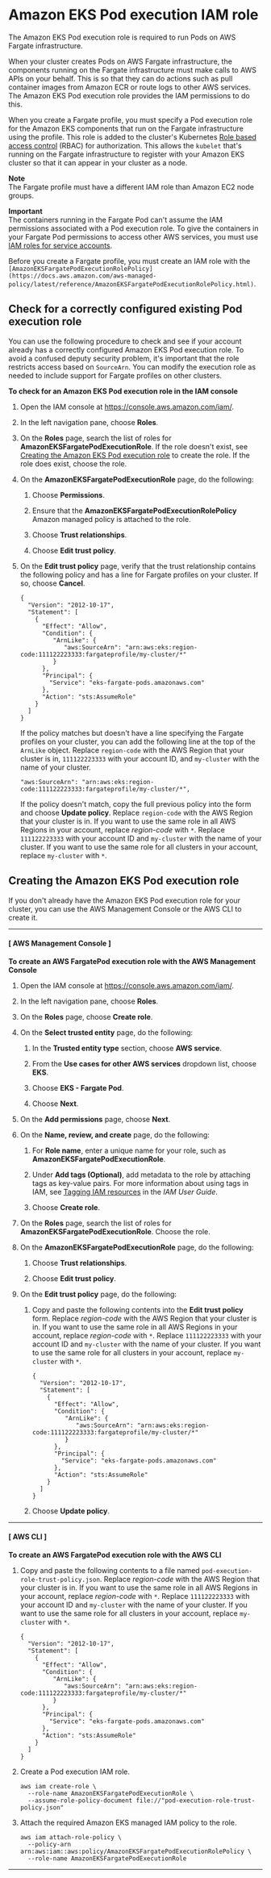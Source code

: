 # Amazon EKS Pod execution IAM role<a name="pod-execution-role"></a>

The Amazon EKS Pod execution role is required to run Pods on AWS Fargate infrastructure\.

When your cluster creates Pods on AWS Fargate infrastructure, the components running on the Fargate infrastructure must make calls to AWS APIs on your behalf\. This is so that they can do actions such as pull container images from Amazon ECR or route logs to other AWS services\. The Amazon EKS Pod execution role provides the IAM permissions to do this\.

When you create a Fargate profile, you must specify a Pod execution role for the Amazon EKS components that run on the Fargate infrastructure using the profile\. This role is added to the cluster's Kubernetes [Role based access control](https://kubernetes.io/docs/reference/access-authn-authz/rbac/) \(RBAC\) for authorization\. This allows the `kubelet` that's running on the Fargate infrastructure to register with your Amazon EKS cluster so that it can appear in your cluster as a node\.

**Note**  
The Fargate profile must have a different IAM role than Amazon EC2 node groups\.

**Important**  
The containers running in the Fargate Pod can't assume the IAM permissions associated with a Pod execution role\. To give the containers in your Fargate Pod permissions to access other AWS services, you must use [IAM roles for service accounts](iam-roles-for-service-accounts.md)\.

Before you create a Fargate profile, you must create an IAM role with the `[AmazonEKSFargatePodExecutionRolePolicy](https://docs.aws.amazon.com/aws-managed-policy/latest/reference/AmazonEKSFargatePodExecutionRolePolicy.html)`\.

## Check for a correctly configured existing Pod execution role<a name="check-pod-execution-role"></a>

You can use the following procedure to check and see if your account already has a correctly configured Amazon EKS Pod execution role\. To avoid a confused deputy security problem, it's important that the role restricts access based on `SourceArn`\. You can modify the execution role as needed to include support for Fargate profiles on other clusters\.

**To check for an Amazon EKS Pod execution role in the IAM console**

1. Open the IAM console at [https://console\.aws\.amazon\.com/iam/](https://console.aws.amazon.com/iam/)\.

1. In the left navigation pane, choose **Roles**\. 

1. On the **Roles** page, search the list of roles for **AmazonEKSFargatePodExecutionRole**\. If the role doesn't exist, see [Creating the Amazon EKS Pod execution role](#create-pod-execution-role) to create the role\. If the role does exist, choose the role\.

1. On the **AmazonEKSFargatePodExecutionRole** page, do the following:

   1. Choose **Permissions**\.

   1. Ensure that the **AmazonEKSFargatePodExecutionRolePolicy** Amazon managed policy is attached to the role\.

   1. Choose **Trust relationships**\.

   1. Choose **Edit trust policy**\.

1. On the **Edit trust policy** page, verify that the trust relationship contains the following policy and has a line for Fargate profiles on your cluster\. If so, choose **Cancel**\.

   ```
   {
     "Version": "2012-10-17",
     "Statement": [
       {
         "Effect": "Allow",
         "Condition": {
            "ArnLike": {
               "aws:SourceArn": "arn:aws:eks:region-code:111122223333:fargateprofile/my-cluster/*"
            }
         },
         "Principal": {
           "Service": "eks-fargate-pods.amazonaws.com"
         },
         "Action": "sts:AssumeRole"
       }
     ]
   }
   ```

   If the policy matches but doesn't have a line specifying the Fargate profiles on your cluster, you can add the following line at the top of the `ArnLike` object\. Replace `region-code` with the AWS Region that your cluster is in, `111122223333` with your account ID, and `my-cluster` with the name of your cluster\.

   ```
   "aws:SourceArn": "arn:aws:eks:region-code:111122223333:fargateprofile/my-cluster/*",
   ```

   If the policy doesn't match, copy the full previous policy into the form and choose **Update policy**\. Replace `region-code` with the AWS Region that your cluster is in\. If you want to use the same role in all AWS Regions in your account, replace *region\-code* with `*`\. Replace `111122223333` with your account ID and `my-cluster` with the name of your cluster\. If you want to use the same role for all clusters in your account, replace `my-cluster` with `*`\.

## Creating the Amazon EKS Pod execution role<a name="create-pod-execution-role"></a>

If you don't already have the Amazon EKS Pod execution role for your cluster, you can use the AWS Management Console or the AWS CLI to create it\.

------
#### [ AWS Management Console ]

**To create an AWS FargatePod execution role with the AWS Management Console**

1. Open the IAM console at [https://console\.aws\.amazon\.com/iam/](https://console.aws.amazon.com/iam/)\.

1. In the left navigation pane, choose **Roles**\.

1. On the **Roles** page, choose **Create role**\.

1. On the **Select trusted entity** page, do the following:

   1. In the **Trusted entity type** section, choose **AWS service**\. 

   1. From the **Use cases for other AWS services** dropdown list, choose **EKS**\.

   1. Choose **EKS \- Fargate Pod**\.

   1. Choose **Next**\.

1. On the **Add permissions** page, choose **Next**\.

1. On the **Name, review, and create** page, do the following:

   1. For **Role name**, enter a unique name for your role, such as **AmazonEKSFargatePodExecutionRole**\.

   1. Under **Add tags \(Optional\)**, add metadata to the role by attaching tags as key\-value pairs\. For more information about using tags in IAM, see [Tagging IAM resources](https://docs.aws.amazon.com/IAM/latest/UserGuide/id_tags.html) in the *IAM User Guide*\.

   1. Choose **Create role**\.

1. On the **Roles** page, search the list of roles for **AmazonEKSFargatePodExecutionRole**\. Choose the role\.

1. On the **AmazonEKSFargatePodExecutionRole** page, do the following:

   1. Choose **Trust relationships**\.

   1. Choose **Edit trust policy**\.

1. On the **Edit trust policy** page, do the following:

   1. Copy and paste the following contents into the **Edit trust policy** form\. Replace *region\-code* with the AWS Region that your cluster is in\. If you want to use the same role in all AWS Regions in your account, replace *region\-code* with `*`\. Replace `111122223333` with your account ID and `my-cluster` with the name of your cluster\. If you want to use the same role for all clusters in your account, replace `my-cluster` with `*`\.

      ```
      {
        "Version": "2012-10-17",
        "Statement": [
          {
            "Effect": "Allow",
            "Condition": {
               "ArnLike": {
                  "aws:SourceArn": "arn:aws:eks:region-code:111122223333:fargateprofile/my-cluster/*"
               }
            },
            "Principal": {
              "Service": "eks-fargate-pods.amazonaws.com"
            },
            "Action": "sts:AssumeRole"
          }
        ]
      }
      ```

   1. Choose **Update policy**\.

------
#### [ AWS CLI ]

**To create an AWS FargatePod execution role with the AWS CLI**

1. Copy and paste the following contents to a file named `pod-execution-role-trust-policy.json`\. Replace *region\-code* with the AWS Region that your cluster is in\. If you want to use the same role in all AWS Regions in your account, replace *region\-code* with `*`\. Replace `111122223333` with your account ID and `my-cluster` with the name of your cluster\. If you want to use the same role for all clusters in your account, replace `my-cluster` with `*`\.

   ```
   {
     "Version": "2012-10-17",
     "Statement": [
       {
         "Effect": "Allow",
         "Condition": {
            "ArnLike": {
               "aws:SourceArn": "arn:aws:eks:region-code:111122223333:fargateprofile/my-cluster/*"
            }
         },
         "Principal": {
           "Service": "eks-fargate-pods.amazonaws.com"
         },
         "Action": "sts:AssumeRole"
       }
     ]
   }
   ```

1. Create a Pod execution IAM role\.

   ```
   aws iam create-role \
     --role-name AmazonEKSFargatePodExecutionRole \
     --assume-role-policy-document file://"pod-execution-role-trust-policy.json"
   ```

1. Attach the required Amazon EKS managed IAM policy to the role\.

   ```
   aws iam attach-role-policy \
     --policy-arn arn:aws:iam::aws:policy/AmazonEKSFargatePodExecutionRolePolicy \
     --role-name AmazonEKSFargatePodExecutionRole
   ```

------
